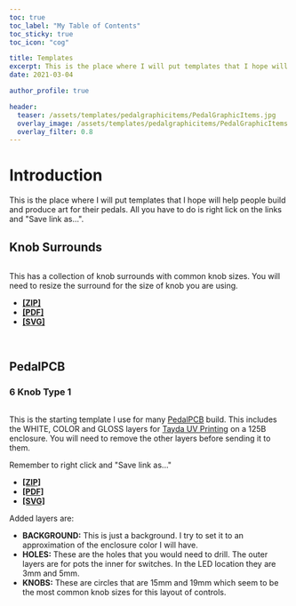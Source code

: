 ```yaml
---
toc: true
toc_label: "My Table of Contents"
toc_sticky: true
toc_icon: "cog"

title: Templates
excerpt: This is the place where I will put templates that I hope will help people build and produce art for their pedals.
date: 2021-03-04

author_profile: true

header:
  teaser: /assets/templates/pedalgraphicitems/PedalGraphicItems.jpg
  overlay_image: /assets/templates/pedalgraphicitems/PedalGraphicItems.jpg
  overlay_filter: 0.8
---
```


# Introduction

This is the place where I will put templates that I hope will help people build and produce art for their pedals. All you have to do is right lick on the links and "Save link as...".

## Knob Surrounds
<figure  style="width: 200px" class="align-left">
  <a href="{{ site.url }}{{ site.baseurl }}/assets/images/templates/pedalgraphicitems/PedalGraphicItems.jpg"><img src="{{ site.url }}{{ site.baseurl }}/assets/templates/pedalgraphicitems/PedalGraphicItems.jpg" alt=""></a>
</figure>

This has a collection of knob surrounds with common knob sizes. You will need to resize the surround for the size of knob you are using. 

* **[[ZIP]](https://www.pachydermpedals.com/assets/templates/pedalgraphicitems/PedalGraphicItems.zip)** 
* **[[PDF]](https://www.pachydermpedals.com/assets/templates/pedalgraphicitems/PedalGraphicItems.pdf)** 
* **[[SVG]](https://www.pachydermpedals.com/assets/templates/pedalgraphicitems/PedalGraphicItems.svg)** 

<br>
 
## PedalPCB

### 6 Knob Type 1

<figure  style="width: 220px" class="align-left">
  <a href="{{ site.url }}{{ site.baseurl }}/assets/images/templates/pedalpcb_6_knob_type_1/pedalpcb_6_knob_type_1.jpg"><img src="{{ site.url }}{{ site.baseurl }}/assets/templates/pedalpcb_6_knob_type_1/pedalpcb_6_knob_type_1.jpg" alt=""></a>
</figure>

This is the starting template I use for many [PedalPCB](https://www.pedalpcb.com) build. This includes the WHITE, COLOR and GLOSS layers for [Tayda UV Printing](https://www.taydaelectronics.com/hardware/enclosures/enclosure-uv-printing-service.html) on a 125B enclosure. You will need to remove the other layers before sending it to them. 

Remember to right click and "Save link as..."

* **[[ZIP]](https://www.pachydermpedals.com/assets/templates/pedalpcb_6_knob_type_1/pedalpcb_6_knob_type_1.zip)** 
* **[[PDF]](https://www.pachydermpedals.com/assets/templates/pedalpcb_6_knob_type_1/pedalpcb_6_knob_type_1.pdf)** 
* **[[SVG]](https://www.pachydermpedals.com/assets/templates/pedalpcb_6_knob_type_1/pedalpcb_6_knob_type_1.svg)** 

Added layers are:

* **BACKGROUND:** This is just a background. I try to set it to an approximation of the enclosure color I will have.
* **HOLES:** These are the holes that you would need to drill. The outer layers are for pots the inner for switches. In the LED location they are 3mm and 5mm.
* **KNOBS:** These are circles that are 15mm and 19mm which seem to be the most common knob sizes for this layout of controls.

